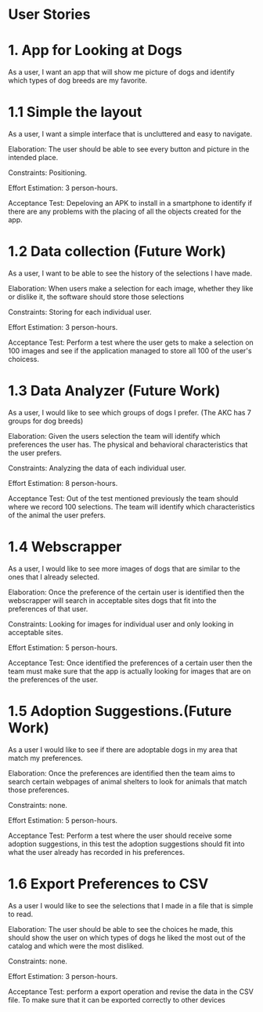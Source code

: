 # User Stories

# 1. App for Looking at Dogs
As a user, I want an app that will show me picture of dogs and identify which types of dog breeds are my favorite.

# 1.1 Simple the layout
As a user, I want a simple interface that is uncluttered and easy to navigate.

Elaboration: The user should be able to see every button and picture in the intended place.

Constraints: Positioning.

Effort Estimation: 3 person-hours.

Acceptance Test: Depeloving an APK to install in a smartphone to identify if there are any problems with the placing of all the objects created for the app.

# 1.2 Data collection (Future Work)
As a user, I want to be able to see the history of the selections I have made.

Elaboration: When users make a selection for each image, whether they like or dislike it, the software should store those selections

Constraints: Storing for each individual user.

Effort Estimation: 3 person-hours.

Acceptance Test: Perform a test where the user gets to make a selection on 100 images and see if the application managed to store all 100 of the user's choicess.

# 1.3 Data Analyzer (Future Work)
As a user, I would like to see which groups of dogs I prefer.
(The AKC has 7 groups for dog breeds)

Elaboration: Given the users selection the team will identify which preferences the user has. The physical and behavioral characteristics that the user prefers.

Constraints: Analyzing the data of each individual user.

Effort Estimation: 8 person-hours.

Acceptance Test: Out of the test mentioned previously the team should where we record 100 selections. The team will identify which characteristics of the animal the user prefers.


# 1.4 Webscrapper
As a user, I would like to see more images of dogs that are similar to the ones that I already selected.

Elaboration: Once the preference of the certain user is identified then the webscrapper will search in acceptable sites dogs that fit into the preferences of that user.

Constraints: Looking for images for individual user and only looking in acceptable sites.

Effort Estimation: 5 person-hours.

Acceptance Test: Once identified the preferences of a certain user then the team must make sure that the app is actually looking for images that are on the preferences of the user.

# 1.5 Adoption Suggestions.(Future Work)
As a user I would like to see if there are adoptable dogs in my area that match my preferences.

Elaboration: Once the preferences are identified then the team aims to search certain webpages of animal shelters to look for animals that match those preferences.

Constraints: none.

Effort Estimation: 5 person-hours.

Acceptance Test: Perform a test where the user should receive some adoption suggestions, in this test the adoption suggestions should fit into what the user already has recorded in his preferences.

# 1.6 Export Preferences to CSV
As a user I would like to see the selections that I made in a file that is simple to read.

Elaboration: The user should be able to see the choices he made, this should show the user on which types of dogs he liked the most out of the catalog and which were the most disliked.

Constraints: none.

Effort Estimation: 3 person-hours.

Acceptance Test: perform a export operation and revise the data in the CSV file. To make sure that it can be exported correctly to other devices 
